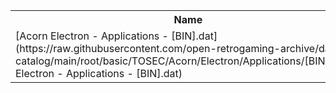 <table>
<tr><th>Name</th><th>Size</th></tr>
<tr><td>[Acorn Electron - Applications - [BIN].dat](https://raw.githubusercontent.com/open-retrogaming-archive/dat-catalog/main/root/basic/TOSEC/Acorn/Electron/Applications/[BIN]/Acorn Electron - Applications - [BIN].dat)</td><td>2889</td></tr>
</table>
